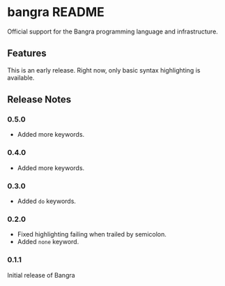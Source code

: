# bangra README

Official support for the Bangra programming language and infrastructure.

## Features

This is an early release. Right now, only basic syntax highlighting is available.

## Release Notes

### 0.5.0

* Added more keywords.

### 0.4.0

* Added more keywords.

### 0.3.0

* Added `do` keywords.

### 0.2.0

* Fixed highlighting failing when trailed by semicolon.
* Added `none` keyword.

### 0.1.1

Initial release of Bangra

